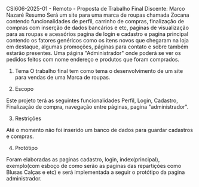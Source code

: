CSI606-2025-01 - Remoto - Proposta de Trabalho Final
Discente: Marco Nazaré
Resumo
Será um site para uma marca de roupas chamada Zocana contendo funcionalidades de perfil, carrinho de compras, finalização de compras com inserção de dados bancários e etc, paginas de visualização para as roupas e acessórios pagina de login e cadastro e pagina principal contendo os fatores genéricos como os itens novos que chegaram na loja em destaque, algumas promoções, páginas para contato e sobre também estarão presentes. Uma página "Administrador" onde poderá se ver os pedidos feitos com nome endereço e produtos que foram comprados.

1. Tema
O trabalho final tem como tema o desenvolvimento de um site para vendas de uma Marca de roupas.

2. Escopo

Este projeto terá as seguintes funcionalidades Perfil, Login, Cadastro, Finalização de compra, navegação entre páginas, pagina "administrador".

3. Restrições

Até o momento não foi inserido um banco de dados para guardar cadastros e compras.

4. Protótipo

Foram elaboradas as paginas cadastro, login, index(principal), exemplo(com esboço de como serão as paginas das repartições como Blusas Calças e etc) e será implementada a seguir o protótipo da pagina administrador.
